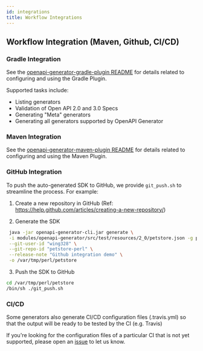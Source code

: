 ```yaml
---
id: integrations
title: Workflow Integrations
---
```

## Workflow Integration (Maven, Github, CI/CD)

### Gradle Integration

See the [openapi-generator-gradle-plugin README](https://github.com/OpenAPITools/openapi-generator/blob/master/modules/openapi-generator-gradle-plugin/README.adoc) for details related to configuring and using the Gradle Plugin.

Supported tasks include:

* Listing generators
* Validation of Open API 2.0 and 3.0 Specs
* Generating "Meta" generators
* Generating all generators supported by OpenAPI Generator

### Maven Integration

See the [openapi-generator-maven-plugin README](https://github.com/OpenAPITools/openapi-generator/blob/master/modules/openapi-generator-maven-plugin/README.md) for details related to configuring and using the Maven Plugin.

### GitHub Integration

To push the auto-generated SDK to GitHub, we provide `git_push.sh` to streamline the process. For example:

 1) Create a new repository in GitHub (Ref: https://help.github.com/articles/creating-a-new-repository/)

 2) Generate the SDK
```sh
 java -jar openapi-generator-cli.jar generate \
 -i modules/openapi-generator/src/test/resources/2_0/petstore.json -g perl \
 --git-user-id "wing328" \
 --git-repo-id "petstore-perl" \
 --release-note "Github integration demo" \
 -o /var/tmp/perl/petstore
```
 3) Push the SDK to GitHub
```sh
cd /var/tmp/perl/petstore
/bin/sh ./git_push.sh
```
### CI/CD

Some generators also generate CI/CD configuration files (.travis.yml) so that the output will be ready to be tested by the CI (e.g. Travis)

If you're looking for the configuration files of a particular CI that is not yet supported, please open an [issue](https://github.com/openapitools/openapi-generator/issues/new) to let us know.
